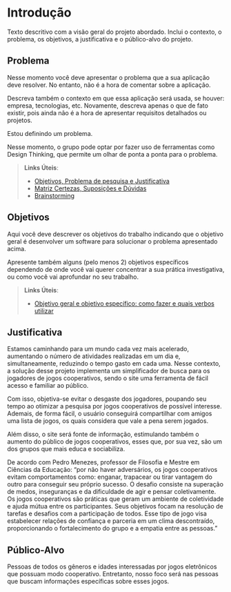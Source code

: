 # Introdução

Texto descritivo com a visão geral do projeto abordado. Inclui o contexto, o problema, os objetivos, a justificativa e o público-alvo do projeto.

## Problema
Nesse momento você deve apresentar o problema que a sua aplicação deve  resolver. No entanto, não é a hora de comentar sobre a aplicação.

Descreva também o contexto em que essa aplicação será usada, se  houver: empresa, tecnologias, etc. Novamente, descreva apenas o que de  fato existir, pois ainda não é a hora de apresentar requisitos  detalhados ou projetos.

Estou definindo um problema.

Nesse momento, o grupo pode optar por fazer uso  de ferramentas como Design Thinking, que permite um olhar de ponta a ponta para o problema.

> **Links Úteis**:
> - [Objetivos, Problema de pesquisa e Justificativa](https://medium.com/@versioparole/objetivos-problema-de-pesquisa-e-justificativa-c98c8233b9c3)
> - [Matriz Certezas, Suposições e Dúvidas](https://medium.com/educa%C3%A7%C3%A3o-fora-da-caixa/matriz-certezas-suposi%C3%A7%C3%B5es-e-d%C3%BAvidas-fa2263633655)
> - [Brainstorming](https://www.euax.com.br/2018/09/brainstorming/)

## Objetivos

Aqui você deve descrever os objetivos do trabalho indicando que o objetivo geral é desenvolver um software para solucionar o problema apresentado acima. 

Apresente também alguns (pelo menos 2) objetivos específicos dependendo de onde você vai querer concentrar a sua prática investigativa, ou como você vai aprofundar no seu trabalho.
 
> **Links Úteis**:
> - [Objetivo geral e objetivo específico: como fazer e quais verbos utilizar](https://blog.mettzer.com/diferenca-entre-objetivo-geral-e-objetivo-especifico/)

## Justificativa

Estamos caminhando para um mundo cada vez mais acelerado, aumentando o número de atividades realizadas em um dia e, simultaneamente, reduzindo o tempo gasto em cada uma. 
Nesse contexto, a solução desse projeto implementa um simplificador de busca para os jogadores de jogos cooperativos, sendo o site uma ferramenta de fácil acesso e familiar ao público.

Com isso, objetiva-se evitar o desgaste dos jogadores, poupando seu tempo ao otimizar a pesquisa por jogos cooperativos de possível interesse. Ademais, de forma fácil, o usuário conseguirá compartilhar com amigos uma lista de jogos, os quais considera que vale a pena serem jogados.

Além disso, o site será fonte de informação, estimulando também o aumento do público de jogos cooperativos, esses que, por sua vez, são um dos grupos que mais educa e sociabiliza.

De acordo com Pedro Menezes, professor de Filosofia e Mestre em Ciências da Educação: “por não haver adversários, os jogos cooperativos evitam comportamentos como: enganar, trapacear ou tirar vantagem do outro para conseguir seu próprio sucesso. O desafio consiste na superação de medos, inseguranças e da dificuldade de agir e pensar coletivamente. Os jogos cooperativos são práticas que geram um ambiente de coletividade e ajuda mútua entre os participantes. Seus objetivos focam na resolução de tarefas e desafios com a participação de todos. Esse tipo de jogo visa estabelecer relações de confiança e parceria em um clima descontraído, proporcionando o fortalecimento do grupo e a empatia entre as pessoas.”


## Público-Alvo

Pessoas de todos os gêneros e idades interessadas por jogos eletrônicos que possuam modo cooperativo. Entretanto, nosso foco será nas pessoas que buscam informações específicas sobre esses jogos.
